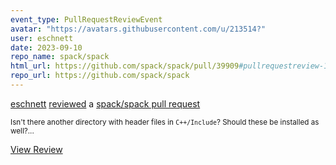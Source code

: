 ```yaml
---
event_type: PullRequestReviewEvent
avatar: "https://avatars.githubusercontent.com/u/213514?"
user: eschnett
date: 2023-09-10
repo_name: spack/spack
html_url: https://github.com/spack/spack/pull/39909#pullrequestreview-1618866794
repo_url: https://github.com/spack/spack
---
```


<a href='https://github.com/eschnett' target='_blank'>eschnett</a> <a href='https://github.com/spack/spack/pull/39909#pullrequestreview-1618866794' target='_blank'>reviewed</a> a <a href='https://github.com/spack/spack/pull/39909' target='_blank'>spack/spack pull request</a>

<small>Isn't there another directory with header files in `C++/Include`? Should these be installed as well?...</small>

<a href='https://github.com/spack/spack/pull/39909#pullrequestreview-1618866794' target='_blank'>View Review</a>